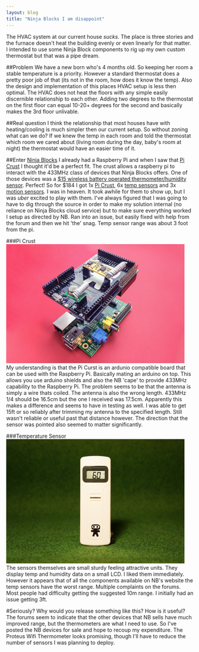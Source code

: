 ```yaml
---
layout: blog 
title: "Ninja Blocks I am disappoint" 
---
```


The HVAC system at our current house *sucks*. The place is three stories and the furnace doesn't heat the building evenly or even linearly for that matter. I intended to use some Ninja Block components to rig up my own custom thermostat but that was a pipe dream.

<!--more-->

##Problem
We have a new born who's 4 months old. So keeping her room a stable temperature is a priority. However a standard thermostat does a pretty poor job of that (its not in the room, how does it know the temp). Also the design and implementation of this places HVAC setup is less then optimal. The HVAC does not heat the floors with any simple easily discernible relationship to each other. Adding two degrees to the thermostat on the first floor can equal 10-20+ degrees for the second and basically makes the 3rd floor unlivable.

##Real question
I think the relationship that most houses have with heating/cooling is much simpler then our current setup. So without zoning what can we do? If we knew the temp in each room and told the thermostat which room we cared about (living room during the day, baby's room at night) the thermostat would have an easier time of it.

##Enter [Ninja Blocks][nb]
I already had a Raspberry Pi and when I saw that [Pi Crust][picrust] I thought it'd be a perfect fit. The crust allows a raspberry pi to interact with the 433MHz class of devices that Ninja Blocks offers. One of those devices was a [$15 wireless battery operated thermometer/humidity sensor][tempsensor]. Perfect! So for $184 I got 1x [Pi Crust][picrust], 6x [temp sensors][tempsensor] and 3x [motion sensors][motionsensor]. I was in heaven. It took awhile for them to show up, but I was *uber* excited to play with them. I've always figured that I was going to have to dig through the source in order to make my solution internal (no reliance on Ninja Blocks cloud service) but to make sure everything worked I setup as directed by NB. Ran into an issue, but easily fixed with help from the forum and then we hit 'the' snag. Temp sensor range was about 3 foot from the pi.

###Pi Crust
![pi crust](/images/picrust.png)  
My understanding is that the Pi Curst is an ardunio compatible board that can be used with the Raspberry Pi. Basically mating an arduino on top. This allows you use arduino shields and also the NB 'cape' to provide 433MHz capability to the Raspberry Pi. The problem seems to be that the antenna is simply a wire thats coiled. The antenna is also the wrong length. 433MHz 1/4 should be 16.5cm but the one I received was 17.5cm. Apparently this makes a difference and seems to have in testing as well. I was able to get 15ft or so reliably after trimming my antenna to the specified length. Still wasn't reliable or useful past that distance however. The direction that the sensor was pointed also seemed to matter significantly.

###Temperature Sensor  
![temp sensor](/images/tempsensor.jpg)  
The sensors themselves are small sturdy feeling attractive units. They display temp and humidity data on a small LCD. I liked them immediately. However it appears that of all the components available on NB's website the temp sensors have the worst range. Multiple complaints on the forums. Most people had difficulty getting the suggested 10m range. I initially had an issue getting 3ft. 

#Seriously?
Why would you release something like this? How is it useful? The forums seem to indicate that the other devices that NB sells have much improved range, but the thermometers are what I need to use. So I've posted the NB devices for sale and hope to recoup my expenditure. The Proteus Wifi Thermometer looks promising, though I'll have to reduce the number of sensors I was planning to deploy.

[nb]: http://ninjablocks.com/ "Ninja Blocks"
[picrust]: http://ninjablocks.com/pages/picrust "Pi Crust"
[tempsensor]: http://ninjablocks.com/products/temperature-and-humidity-sensor "Temp Sensor"
[motionsensor]: http://ninjablocks.com/products/motion-sensor "Motion Sensor"


